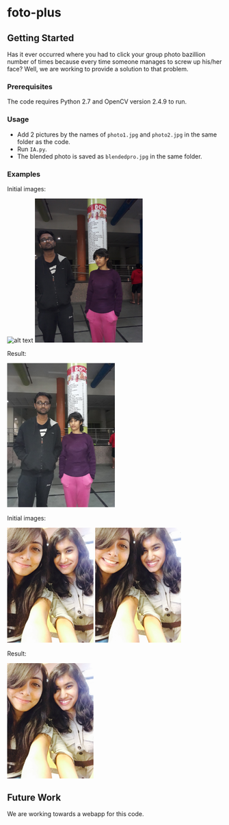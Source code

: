 # foto-plus

## Getting Started

Has it ever occurred where you had to click your group photo bazillion number of times because every time someone manages to screw up his/her face? Well, we are working to provide a solution to that problem.

### Prerequisites

The code requires Python 2.7 and OpenCV version 2.4.9 to run.

### Usage

* Add 2 pictures by the names of `photo1.jpg` and `photo2.jpg` in the same folder as the code.
* Run `IA.py`.
* The blended photo is saved as `blendedpro.jpg` in the same folder.

### Examples

Initial images:

<img src="https://raw.githubusercontent.com/anne27/foto-plus/master/test_images/photo1.jpg" alt="alt text" width="50%" height="50%">

<img src="https://raw.githubusercontent.com/anne27/foto-plus/master/test_images/photo2.jpg" alt="alt text" width="50%" height="50%">

Result:

<img src="https://raw.githubusercontent.com/anne27/foto-plus/master/test_images/result.jpg" alt="alt text" width="50%" height="50%">

Initial images:

<img src="https://raw.githubusercontent.com/anne27/foto-plus/master/test_images/pic1.JPG" alt="alt text" width="40%" height="40%">

<img src="https://raw.githubusercontent.com/anne27/foto-plus/master/test_images/pic2.JPG" alt="alt text" width="40%" height="40%">

Result:

<img src="https://raw.githubusercontent.com/anne27/foto-plus/master/test_images/result_1.jpg" alt="alt text" width="40%" height="40%">

## Future Work

We are working towards a webapp for this code.
